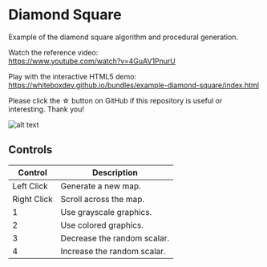 # Diamond Square

Example of the diamond square algorithm and procedural generation.

Watch the reference video:  
https://www.youtube.com/watch?v=4GuAV1PnurU

Play with the interactive HTML5 demo:  
https://whiteboxdev.github.io/bundles/example-diamond-square/index.html

Please click the ☆ button on GitHub if this repository is useful or interesting. Thank you!

![alt text](https://github.com/whiteboxdev/example-diamond-square/blob/main/assets/thumbnail.png?raw=true)

## Controls

| Control | Description |
| ------- | ----------- |
| Left Click | Generate a new map. |
| Right Click | Scroll across the map. |
| 1 | Use grayscale graphics. |
| 2 | Use colored graphics. |
| 3 | Decrease the random scalar. |
| 4 | Increase the random scalar. |
